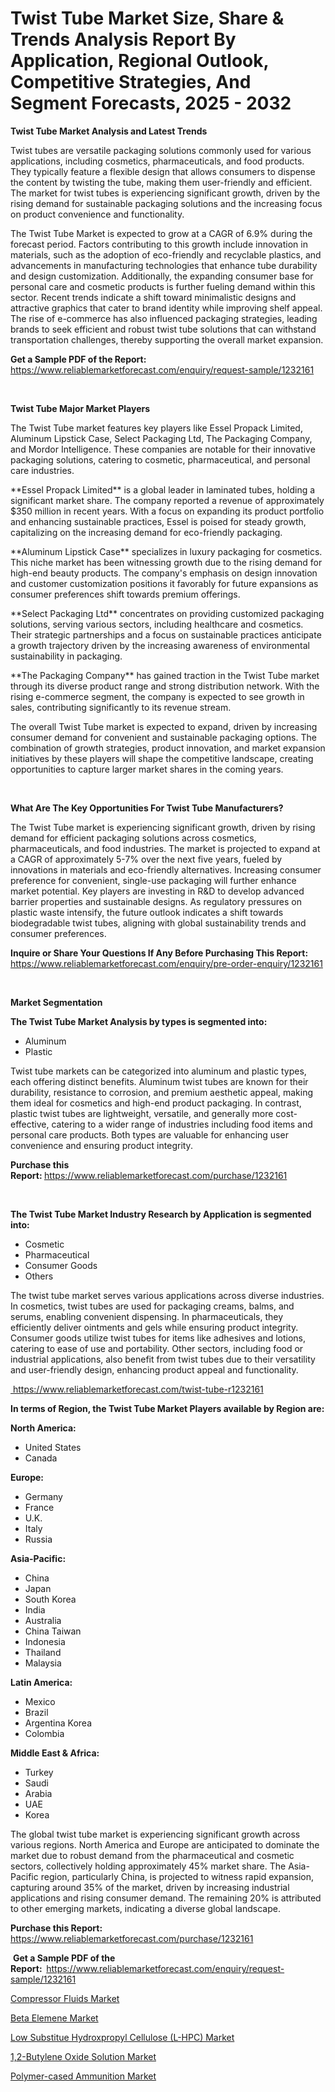 <p><h1>Twist Tube Market Size, Share & Trends Analysis Report By Application, Regional Outlook, Competitive Strategies, And Segment Forecasts, 2025 - 2032</h1></p><p><strong>Twist Tube Market Analysis and Latest Trends</strong></p>
<p><p>Twist tubes are versatile packaging solutions commonly used for various applications, including cosmetics, pharmaceuticals, and food products. They typically feature a flexible design that allows consumers to dispense the content by twisting the tube, making them user-friendly and efficient. The market for twist tubes is experiencing significant growth, driven by the rising demand for sustainable packaging solutions and the increasing focus on product convenience and functionality. </p><p>The Twist Tube Market is expected to grow at a CAGR of 6.9% during the forecast period. Factors contributing to this growth include innovation in materials, such as the adoption of eco-friendly and recyclable plastics, and advancements in manufacturing technologies that enhance tube durability and design customization. Additionally, the expanding consumer base for personal care and cosmetic products is further fueling demand within this sector. Recent trends indicate a shift toward minimalistic designs and attractive graphics that cater to brand identity while improving shelf appeal. The rise of e-commerce has also influenced packaging strategies, leading brands to seek efficient and robust twist tube solutions that can withstand transportation challenges, thereby supporting the overall market expansion.</p></p>
<p><strong>Get a Sample PDF of the Report:&nbsp;</strong> <a href="https://www.reliablemarketforecast.com/enquiry/request-sample/1232161?utm_campaign=1674&utm_medium=2&utm_source=Github&utm_content=ia&utm_term=30012025&utm_id=twist-tube">https://www.reliablemarketforecast.com/enquiry/request-sample/1232161</a></p>
<p>&nbsp;</p>
<p><strong>Twist Tube Major Market Players</strong></p>
<p><p>The Twist Tube market features key players like Essel Propack Limited, Aluminum Lipstick Case, Select Packaging Ltd, The Packaging Company, and Mordor Intelligence. These companies are notable for their innovative packaging solutions, catering to cosmetic, pharmaceutical, and personal care industries.</p><p>**Essel Propack Limited** is a global leader in laminated tubes, holding a significant market share. The company reported a revenue of approximately $350 million in recent years. With a focus on expanding its product portfolio and enhancing sustainable practices, Essel is poised for steady growth, capitalizing on the increasing demand for eco-friendly packaging.</p><p>**Aluminum Lipstick Case** specializes in luxury packaging for cosmetics. This niche market has been witnessing growth due to the rising demand for high-end beauty products. The company's emphasis on design innovation and customer customization positions it favorably for future expansions as consumer preferences shift towards premium offerings.</p><p>**Select Packaging Ltd** concentrates on providing customized packaging solutions, serving various sectors, including healthcare and cosmetics. Their strategic partnerships and a focus on sustainable practices anticipate a growth trajectory driven by the increasing awareness of environmental sustainability in packaging.</p><p>**The Packaging Company** has gained traction in the Twist Tube market through its diverse product range and strong distribution network. With the rising e-commerce segment, the company is expected to see growth in sales, contributing significantly to its revenue stream.</p><p>The overall Twist Tube market is expected to expand, driven by increasing consumer demand for convenient and sustainable packaging options. The combination of growth strategies, product innovation, and market expansion initiatives by these players will shape the competitive landscape, creating opportunities to capture larger market shares in the coming years.</p></p>
<p>&nbsp;</p>
<p><strong>What Are The Key Opportunities For Twist Tube Manufacturers?</strong></p>
<p><p>The Twist Tube market is experiencing significant growth, driven by rising demand for efficient packaging solutions across cosmetics, pharmaceuticals, and food industries. The market is projected to expand at a CAGR of approximately 5-7% over the next five years, fueled by innovations in materials and eco-friendly alternatives. Increasing consumer preference for convenient, single-use packaging will further enhance market potential. Key players are investing in R&D to develop advanced barrier properties and sustainable designs. As regulatory pressures on plastic waste intensify, the future outlook indicates a shift towards biodegradable twist tubes, aligning with global sustainability trends and consumer preferences.</p></p>
<p><strong>Inquire or Share Your Questions If Any Before Purchasing This Report:</strong> <a href="https://www.reliablemarketforecast.com/enquiry/pre-order-enquiry/1232161?utm_campaign=1674&utm_medium=2&utm_source=Github&utm_content=ia&utm_term=30012025&utm_id=twist-tube">https://www.reliablemarketforecast.com/enquiry/pre-order-enquiry/1232161</a></p>
<p>&nbsp;</p>
<p><strong>Market Segmentation</strong></p>
<p><strong>The Twist Tube Market Analysis by types is segmented into:</strong></p>
<p><ul><li>Aluminum</li><li>Plastic</li></ul></p>
<p><p>Twist tube markets can be categorized into aluminum and plastic types, each offering distinct benefits. Aluminum twist tubes are known for their durability, resistance to corrosion, and premium aesthetic appeal, making them ideal for cosmetics and high-end product packaging. In contrast, plastic twist tubes are lightweight, versatile, and generally more cost-effective, catering to a wider range of industries including food items and personal care products. Both types are valuable for enhancing user convenience and ensuring product integrity.</p></p>
<p><strong>Purchase this Report:&nbsp;</strong><a href="https://www.reliablemarketforecast.com/purchase/1232161?utm_campaign=1674&utm_medium=2&utm_source=Github&utm_content=ia&utm_term=30012025&utm_id=twist-tube">https://www.reliablemarketforecast.com/purchase/1232161</a></p>
<p>&nbsp;</p>
<p><strong>The Twist Tube Market Industry Research by Application is segmented into:</strong></p>
<p><ul><li>Cosmetic</li><li>Pharmaceutical</li><li>Consumer Goods</li><li>Others</li></ul></p>
<p><p>The twist tube market serves various applications across diverse industries. In cosmetics, twist tubes are used for packaging creams, balms, and serums, enabling convenient dispensing. In pharmaceuticals, they efficiently deliver ointments and gels while ensuring product integrity. Consumer goods utilize twist tubes for items like adhesives and lotions, catering to ease of use and portability. Other sectors, including food or industrial applications, also benefit from twist tubes due to their versatility and user-friendly design, enhancing product appeal and functionality.</p></p>
<p><a href="https://www.reliablemarketforecast.com/twist-tube-r1232161?utm_campaign=1674&utm_medium=2&utm_source=Github&utm_content=ia&utm_term=30012025&utm_id=twist-tube">&nbsp;https://www.reliablemarketforecast.com/twist-tube-r1232161</a></p>
<p><strong>In terms of Region, the Twist Tube Market Players available by Region are:</strong></p>
<p>
    <p> <strong> North America: </strong>
        <ul>
            <li>United States</li>
            <li>Canada</li>
        </ul>
        </p> 
    <p> <strong> Europe: </strong>
        <ul>
            <li>Germany</li>
            <li>France</li>
            <li>U.K.</li>
            <li>Italy</li>
            <li>Russia</li>
        </ul>
        </p> 
    <p> <strong> Asia-Pacific: </strong>
        <ul>
            <li>China</li>
            <li>Japan</li>
            <li>South Korea</li>
            <li>India</li>
            <li>Australia</li>
            <li>China Taiwan</li>
            <li>Indonesia</li>
            <li>Thailand</li>
            <li>Malaysia</li>
        </ul>
        </p> 
    <p> <strong> Latin America: </strong>
        <ul>
            <li>Mexico</li>
            <li>Brazil</li>
            <li>Argentina Korea</li>
            <li>Colombia</li>
        </ul>
        </p> 
    <p> <strong> Middle East & Africa: </strong>
        <ul>
            <li>Turkey</li>
            <li>Saudi</li>
            <li>Arabia</li>
            <li>UAE</li>
            <li>Korea</li>
        </ul>
    </p>
    </p>
<p><p>The global twist tube market is experiencing significant growth across various regions. North America and Europe are anticipated to dominate the market due to robust demand from the pharmaceutical and cosmetic sectors, collectively holding approximately 45% market share. The Asia-Pacific region, particularly China, is projected to witness rapid expansion, capturing around 35% of the market, driven by increasing industrial applications and rising consumer demand. The remaining 20% is attributed to other emerging markets, indicating a diverse global landscape.</p></p>
<p><strong>Purchase this Report: </strong><a href="https://www.reliablemarketforecast.com/purchase/1232161?utm_campaign=1674&utm_medium=2&utm_source=Github&utm_content=ia&utm_term=30012025&utm_id=twist-tube">https://www.reliablemarketforecast.com/purchase/1232161</a></p>
<p>&nbsp;<strong>Get a Sample PDF of the Report:&nbsp;&nbsp;</strong><a href="https://www.reliablemarketforecast.com/enquiry/request-sample/1232161?utm_campaign=1674&utm_medium=2&utm_source=Github&utm_content=ia&utm_term=30012025&utm_id=twist-tube">https://www.reliablemarketforecast.com/enquiry/request-sample/1232161</a></p>
<p><strong></strong></p>
<p><p><a href="https://github.com/jerhoskinson197676/Market-Research-Report-List-1/blob/main/compressor-fluids-market.md?utm_campaign=1674&utm_medium=2&utm_source=Github&utm_content=ia&utm_term=30012025&utm_id=twist-tube">Compressor Fluids Market</a></p><p><a href="https://github.com/norbeludie83/Market-Research-Report-List-1/blob/main/beta-elemene-market.md?utm_campaign=1674&utm_medium=2&utm_source=Github&utm_content=ia&utm_term=30012025&utm_id=twist-tube">Beta Elemene Market</a></p><p><a href="https://www.linkedin.com/pulse/thorough-analysis-global-regional-development-low-substitue-atvic?utm_campaign=1674&utm_medium=2&utm_source=Github&utm_content=ia&utm_term=30012025&utm_id=twist-tube">Low Substitue Hydroxpropyl Cellulose (L-HPC) Market</a></p><p><a href="https://www.linkedin.com/pulse/projected-growth-12-butylene-oxide-solution-market-from-bb2tf?utm_campaign=1674&utm_medium=2&utm_source=Github&utm_content=ia&utm_term=30012025&utm_id=twist-tube">1,2-Butylene Oxide Solution Market</a></p><p><a href="https://www.linkedin.com/pulse/evolution-polymer-cased-ammunition-market-key-shifts-from-2025-qgmoe?utm_campaign=1674&utm_medium=2&utm_source=Github&utm_content=ia&utm_term=30012025&utm_id=twist-tube">Polymer-cased Ammunition Market</a></p></p>